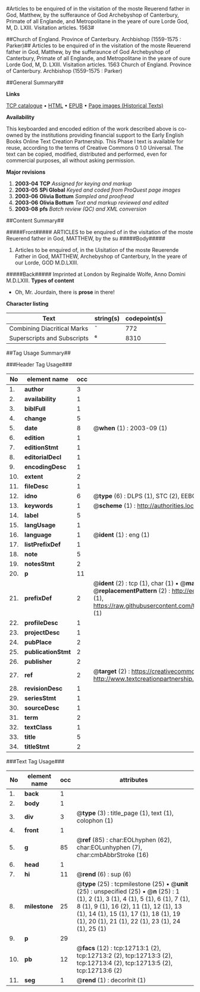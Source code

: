 #Articles to be enquired of in the visitation of the moste Reuerend father in God, Matthew, by the sufferaunce of God Archebyshop of Canterbury, Primate of all Englande, and Metropolitane in the yeare of oure Lorde God, M, D. LXIII. Visitation articles. 1563#

##Church of England. Province of Canterbury. Archbishop (1559-1575 : Parker)##
Articles to be enquired of in the visitation of the moste Reuerend father in God, Matthew, by the sufferaunce of God Archebyshop of Canterbury, Primate of all Englande, and Metropolitane in the yeare of oure Lorde God, M, D. LXIII.
Visitation articles. 1563
Church of England. Province of Canterbury. Archbishop (1559-1575 : Parker)

##General Summary##

**Links**

[TCP catalogue](http://www.ota.ox.ac.uk/tcp/)  • 
[HTML](http://tei.it.ox.ac.uk/tcp/Texts-HTML/free/A00/A00157.html)  • 
[EPUB](http://tei.it.ox.ac.uk/tcp/Texts-EPUB/free/A00/A00157.epub) • 
[Page images (Historical Texts)](https://data.historicaltexts.jisc.ac.uk/view?pubId=eebo-99847661e&pageId=eebo-99847661e-12713-1)

**Availability**

This keyboarded and encoded edition of the
	       work described above is co-owned by the institutions
	       providing financial support to the Early English Books
	       Online Text Creation Partnership. This Phase I text is
	       available for reuse, according to the terms of Creative
	       Commons 0 1.0 Universal. The text can be copied,
	       modified, distributed and performed, even for
	       commercial purposes, all without asking permission.

**Major revisions**

1. __2003-04__ __TCP__ *Assigned for keying and markup*
1. __2003-05__ __SPi Global__ *Keyed and coded from ProQuest page images*
1. __2003-06__ __Olivia Bottum__ *Sampled and proofread*
1. __2003-06__ __Olivia Bottum__ *Text and markup reviewed and edited*
1. __2003-08__ __pfs__ *Batch review (QC) and XML conversion*

##Content Summary##

#####Front#####
ARTICLES to be enquired of in the visitation of the moste Reuerend father in God, MATTHEW, by the su
#####Body#####

1. Articles to be enquired of, in the Uisitation of the moste Reuerende Father in God, MATTHEW, Archebyshop of Canterbury, In the yeare of our Lorde, GOD M.D.LXIII.

#####Back#####
Imprinted at London by Reginalde Wolfe, Anno Domini M.D.LXIII.
**Types of content**

  * Oh, Mr. Jourdain, there is **prose** in there!

**Character listing**


|Text|string(s)|codepoint(s)|
|---|---|---|
|Combining             Diacritical Marks|̄|772|
|Superscripts             and Subscripts|⁶|8310|

##Tag Usage Summary##

###Header Tag Usage###

|No|element name|occ|attributes|
|---|---|---|---|
|1.|__author__|3||
|2.|__availability__|1||
|3.|__biblFull__|1||
|4.|__change__|5||
|5.|__date__|8| @__when__ (1) : 2003-09 (1)|
|6.|__edition__|1||
|7.|__editionStmt__|1||
|8.|__editorialDecl__|1||
|9.|__encodingDesc__|1||
|10.|__extent__|2||
|11.|__fileDesc__|1||
|12.|__idno__|6| @__type__ (6) : DLPS (1), STC (2), EEBO-CITATION (1), PROQUEST (1), VID (1)|
|13.|__keywords__|1| @__scheme__ (1) : http://authorities.loc.gov/ (1)|
|14.|__label__|5||
|15.|__langUsage__|1||
|16.|__language__|1| @__ident__ (1) : eng (1)|
|17.|__listPrefixDef__|1||
|18.|__note__|5||
|19.|__notesStmt__|2||
|20.|__p__|11||
|21.|__prefixDef__|2| @__ident__ (2) : tcp (1), char (1)  •  @__matchPattern__ (2) : ([0-9\-]+):([0-9IVX]+) (1), (.+) (1)  •  @__replacementPattern__ (2) : http://eebo.chadwyck.com/downloadtiff?vid=$1&page=$2 (1), https://raw.githubusercontent.com/textcreationpartnership/Texts/master/tcpchars.xml#$1 (1)|
|22.|__profileDesc__|1||
|23.|__projectDesc__|1||
|24.|__pubPlace__|2||
|25.|__publicationStmt__|2||
|26.|__publisher__|2||
|27.|__ref__|2| @__target__ (2) : https://creativecommons.org/publicdomain/zero/1.0/ (1), http://www.textcreationpartnership.org/docs/. (1)|
|28.|__revisionDesc__|1||
|29.|__seriesStmt__|1||
|30.|__sourceDesc__|1||
|31.|__term__|2||
|32.|__textClass__|1||
|33.|__title__|5||
|34.|__titleStmt__|2||


###Text Tag Usage###

|No|element name|occ|attributes|
|---|---|---|---|
|1.|__back__|1||
|2.|__body__|1||
|3.|__div__|3| @__type__ (3) : title_page (1), text (1), colophon (1)|
|4.|__front__|1||
|5.|__g__|85| @__ref__ (85) : char:EOLhyphen (62), char:EOLunhyphen (7), char:cmbAbbrStroke (16)|
|6.|__head__|1||
|7.|__hi__|11| @__rend__ (6) : sup (6)|
|8.|__milestone__|25| @__type__ (25) : tcpmilestone (25)  •  @__unit__ (25) : unspecified (25)  •  @__n__ (25) : 1 (1), 2 (1), 3 (1), 4 (1), 5 (1), 6 (1), 7 (1), 8 (1), 9 (1), 16 (2), 11 (1), 12 (1), 13 (1), 14 (1), 15 (1), 17 (1), 18 (1), 19 (1), 20 (1), 21 (1), 22 (1), 23 (1), 24 (1), 25 (1)|
|9.|__p__|29||
|10.|__pb__|12| @__facs__ (12) : tcp:12713:1 (2), tcp:12713:2 (2), tcp:12713:3 (2), tcp:12713:4 (2), tcp:12713:5 (2), tcp:12713:6 (2)|
|11.|__seg__|1| @__rend__ (1) : decorInit (1)|

